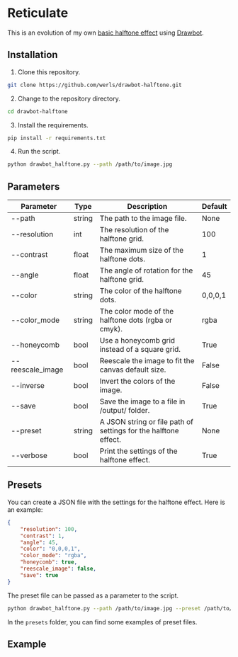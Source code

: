 # Reticulate

This is an evolution of my own [basic halftone effect](https://github.com/werls/basic-drawbot-halftone) using [Drawbot](https://www.drawbot.com/).

## Installation

1. Clone this repository.

```bash
git clone https://github.com/werls/drawbot-halftone.git
```

2. Change to the repository directory.

```bash
cd drawbot-halftone
```

3. Install the requirements.

```bash
pip install -r requirements.txt
```

4. Run the script.

```bash
python drawbot_halftone.py --path /path/to/image.jpg
```

## Parameters

| Parameter       | Type    | Description                                      | Default |
|-----------------|---------|--------------------------------------------------|---------|
| --path          | string  | The path to the image file.                      | None    |
| --resolution    | int     | The resolution of the halftone grid.             | 100     |
| --contrast      | float   | The maximum size of the halftone dots.           | 1       |
| --angle         | float   | The angle of rotation for the halftone grid.     | 45      |
| --color         | string  | The color of the halftone dots.                  | 0,0,0,1 |
| --color_mode    | string  | The color mode of the halftone dots (rgba or cmyk). | rgba |
| --honeycomb     | bool    | Use a honeycomb grid instead of a square grid.   | True    |
| --reescale_image| bool    | Reescale the image to fit the canvas default size. | False |
| --inverse       | bool    | Invert the colors of the image.                  | False   |
| --save          | bool    | Save the image to a file in /output/ folder.     | True    |
| --preset        | string  | A JSON string or file path of settings for the halftone effect. | None |
| --verbose       | bool    | Print the settings of the halftone effect.       | True    |

## Presets

You can create a JSON file with the settings for the halftone effect. Here is an example:

```json
{
    "resolution": 100,
    "contrast": 1,
    "angle": 45,
    "color": "0,0,0,1",
    "color_mode": "rgba",
    "honeycomb": true,
    "reescale_image": false,
    "save": true
}
```

The preset file can be passed as a parameter to the script.

```bash
python drawbot_halftone.py --path /path/to/image.jpg --preset /path/to/preset.json
```

In the `presets` folder, you can find some examples of preset files.

## Example

